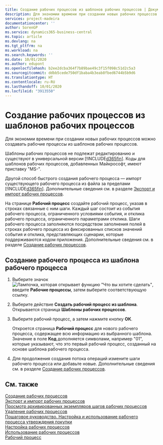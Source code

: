 ```yaml
---
title: Создание рабочих процессов из шаблонов рабочих процессов | Документация Майкрософт
description: Для экономии времени при создании новых рабочих процессов можно создавать рабочие процессы из шаблонов рабочих процессов.
services: project-madeira
documentationcenter: ''
author: SorenGP
ms.service: dynamics365-business-central
ms.topic: article
ms.devlang: na
ms.tgt_pltfrm: na
ms.workload: na
ms.search.keywords: ''
ms.date: 10/01/2020
ms.author: edupont
ms.openlocfilehash: b2ee2dcba364f7b89bae49c3f15f098c51d2c5a3
ms.sourcegitcommit: ddbb5cede750df1baba4b3eab8fbed6744b5b9d6
ms.translationtype: HT
ms.contentlocale: ru-RU
ms.lasthandoff: 10/01/2020
ms.locfileid: "3913550"
---
```

# <a name="create-workflows-from-workflow-templates"></a>Создание рабочих процессов из шаблонов рабочих процессов
Для экономии времени при создании новых рабочих процессов можно создавать рабочие процессы из шаблонов рабочих процессов.  

 Шаблоны рабочих процессов не подлежат редактированию и существуют в универсальной версии [!INCLUDE[d365fin](includes/d365fin_md.md)]. Коды для шаблонов рабочих процессов, добавленных Майкрософт, имеют приставку "MS-".  

 Другой способ быстрого создания рабочего процесса — импорт существующего рабочего процесса из файла за пределами [!INCLUDE[d365fin](includes/d365fin_md.md)]. Дополнительные сведения см. в разделе [Экспорт и импорт рабочих процессов](across-how-to-export-and-import-workflows.md).  

На странице **Рабочий процесс** создайте рабочий процесс, указав в строках связанные с ним шаги. Каждый шаг состоит из события рабочего процесса, ограниченного условиями события, и отклика рабочего процесса, ограниченного параметрами отклика. Шаги рабочего процесса заполняются посредством заполнения полей в строках рабочего процесса из фиксированных списков значений события и отклика, представляющих сценарии, которые поддерживаются кодом приложения. Дополнительные сведения см. в разделе [Создание рабочих процессов](across-how-to-create-workflows.md).  

## <a name="to-create-a-workflow-from-workflow-template"></a>Создание рабочего процесса из шаблона рабочего процесса  
1.  Выберите значок ![Лампочка, которая открывает функцию "Что вы хотите сделать"](media/ui-search/search_small.png "Что вы хотите сделать"), введите **Рабочие процессы**, затем выберите соответствующую ссылку.  
2.  Выберите действие **Создать рабочий процесс из шаблона**. Открывается страница **Шаблоны рабочих процессов**.  
3.  Выберите рабочий процесс, а затем нажмите кнопку **ОК**.  

     Откроется страница **Рабочий процесс** для нового рабочего процесса, содержащее всю информацию из выбранного шаблона. Значение в поле **Код** дополняется символами, например "01", которые указывают, что это первый рабочий процесс, созданный на основе шаблона рабочего процесса.  
4.  Для продолжения создания потока операций измените шаги рабочего процесса или добавьте новые. Дополнительные сведения см. в разделе [Создание рабочих процессов](across-how-to-create-workflows.md).  

## <a name="see-also"></a>См. также  
 [Создание рабочих процессов](across-how-to-create-workflows.md)   
 [Экспорт и импорт рабочих процессов](across-how-to-export-and-import-workflows.md)   
 [Просмотр архивированных экземпляров шагов рабочих процессов](across-how-to-view-archived-workflow-step-instances.md)   
 [Удаление рабочих процессов](across-how-to-delete-workflows.md)   
 [Пошаговое руководство. Настройка и использование рабочего процесса утверждения покупки](walkthrough-setting-up-and-using-a-purchase-approval-workflow.md)   
 [Настройка рабочих процессов](across-set-up-workflows.md)   
 [Использование рабочих процессов](across-use-workflows.md)   
 [Рабочий процесс](across-workflow.md)   
